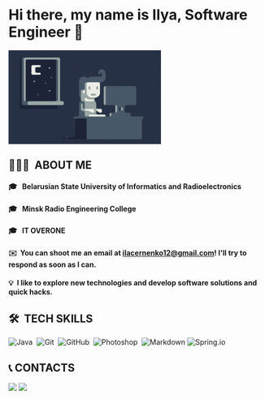 Hi there, my name is Ilya, Software Engineer 👋
============
<img alt="Night Coding" src="https://raw.githubusercontent.com/AVS1508/AVS1508/master/assets/Night-Coding.gif" align="top"/>

## 👨🏻‍💻 &nbsp;ABOUT ME
 #### 🎓 &nbsp; Belarusian State University of Informatics and Radioelectronics
 #### 🎓 &nbsp; Minsk Radio Engineering College
 #### 🎓 &nbsp; IT OVERONE
 #### ✉️ &nbsp;You can shoot me an email at ilacernenko12@gmail.com! I'll try to respond as soon as I can.
 #### 💡 &nbsp;I like to explore new technologies and develop software solutions and quick hacks.
 
 

## 🛠 &nbsp;TECH SKILLS
![Java](https://img.shields.io/badge/-Java-05122A?style=flat&logo=Java&logoColor=FFA518)&nbsp;
![Git](https://img.shields.io/badge/-Git-05122A?style=flat&logo=git)&nbsp;
![GitHub](https://img.shields.io/badge/-GitHub-05122A?style=flat&logo=github)&nbsp;
![Photoshop](https://img.shields.io/badge/-Photoshop-05122A?style=flat&logo=adobe-photoshop)&nbsp;
![Markdown](https://img.shields.io/badge/-Markdown-05122A?style=flat&logo=markdown)
![Spring.io](https://img.shields.io/badge/-Spring.io-green?style=flat&logo=spring-io)


## :telephone_receiver: CONTACTS
<a href="https://instagram.com/hey_mary_may/"><img src="https://img.shields.io/badge/-@hey_mary_may-E4405F?style=flat&logo=Instagram&logoColor=white"/></a>
<a href="https://t.me/chernenko5"><img src="https://img.shields.io/badge/-@hey_mary_may-1877F2?style=flat&logo=Telegram&logoColor=white"/></a>

